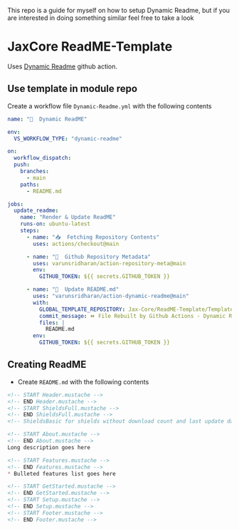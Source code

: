 This repo is a guide for myself on how to setup Dynamic Readme, but if you are interested in doing something similar feel free to take a look

# JaxCore ReadME-Template
Uses [Dynamic Readme](https://github.com/marketplace/actions/dynamic-readme) github action.

## Use template in module repo
Create a workflow file `Dynamic-Readme.yml` with the following contents

```yml
name: "📄  Dynamic ReadME"

env:
  VS_WORKFLOW_TYPE: "dynamic-readme"

on:
  workflow_dispatch:
  push:
    branches:
      - main
    paths:
      - README.md

jobs:
  update_readme:
    name: "Render & Update ReadME"
    runs-on: ubuntu-latest
    steps:
      - name: "📥  Fetching Repository Contents"
        uses: actions/checkout@main

      - name: "💾  Github Repository Metadata"
        uses: varunsridharan/action-repository-meta@main
        env:
          GITHUB_TOKEN: ${{ secrets.GITHUB_TOKEN }}

      - name: "💫  Update README.md"
        uses: "varunsridharan/action-dynamic-readme@main"
        with:
          GLOBAL_TEMPLATE_REPOSITORY: Jax-Core/ReadME-Template/Templates
          commit_message: ⏩ File Rebuilt by Github Actions - Dynamic ReadME
          files: |
            README.md
        env:
          GITHUB_TOKEN: ${{ secrets.GITHUB_TOKEN }}

```

## Creating ReadME
* Create `README.md` with the following contents

```md
<!-- START Header.mustache -->
<!-- END Header.mustache -->
<!-- START ShieldsFull.mustache -->
<!-- END ShieldsFull.mustache -->
<!-- ShieldsBasic for shields without download count and last update date--> 

<!-- START About.mustache -->
<!-- END About.mustache -->
Long description goes here

<!-- START Features.mustache -->
<!-- END Features.mustache -->
* Bulleted features list goes here

<!-- START GetStarted.mustache -->
<!-- END GetStarted.mustache -->
<!-- START Setup.mustache -->
<!-- END Setup.mustache -->
<!-- START Footer.mustache -->
<!-- END Footer.mustache -->

```




